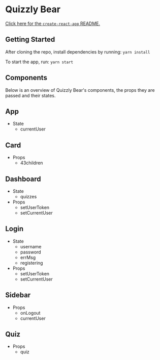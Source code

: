 # Quizzly Bear
[Click here for the `create-react-app` README.](README.cra.md)


## Getting Started 
After cloning the repo, install dependencies by running: 
`yarn install` 

To start the app, run: 
`yarn start`

## Components
Below is an overview of Quizzly Bear's components, the props they are passed and their states.

## App
* State
  * currentUser

## Card
* Props
  * 43children
  
## Dashboard
* State 
  * quizzes
* Props
  * setUserToken
  * setCurrentUser

## Login
* State
  * username
  * password
  * errMsg
  * registering
* Props
  * setUserToken
  * setCurrentUser

## Sidebar
  * Props
    * onLogout
    * currentUser

## Quiz
* Props
  * quiz
